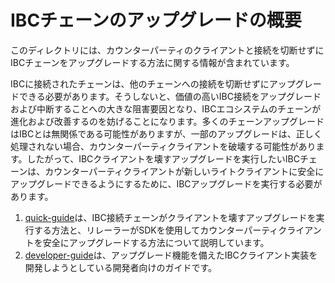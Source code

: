 # IBCチェーンのアップグレードの概要

このディレクトリには、カウンターパーティのクライアントと接続を切断せずにIBCチェーンをアップグレードする方法に関する情報が含まれています。

IBCに接続されたチェーンは、他のチェーンへの接続を切断せずにアップグレードできる必要があります。そうしないと、価値の高いIBC接続をアップグレードおよび中断することへの大きな阻害要因となり、IBCエコシステムのチェーンが進化および改善するのを妨げることになります。多くのチェーンアップグレードはIBCとは無関係である可能性がありますが、一部のアップグレードは、正しく処理されない場合、カウンターパーティクライアントを破壊する可能性があります。したがって、IBCクライアントを壊すアップグレードを実行したいIBCチェーンは、カウンターパーティクライアントが新しいライトクライアントに安全にアップグレードできるようにするために、IBCアップグレードを実行する必要があります。

1. [quick-guide](./quick-guide.md)は、IBC接続チェーンがクライアントを壊すアップグレードを実行する方法と、リレーラーがSDKを使用してカウンターパーティクライアントを安全にアップグレードする方法について説明しています。
2. [developer-guide](./developer-guide.md)は、アップグレード機能を備えたIBCクライアント実装を開発しようとしている開発者向けのガイドです。